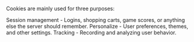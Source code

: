 Cookies are mainly used for three purposes:

Session management - Logins, shopping carts, game scores, or anything else the server should remember.
Personalize - User preferences, themes, and other settings.
Tracking - Recording and analyzing user behavior.

